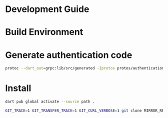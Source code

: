 Development Guide
===============================
<!-- TODO: Write this -->

# Build Environment

# Generate authentication code

```bash
protoc --dart_out=grpc:lib/src/generated -Iprotos protos/authentication.proto
```

# Install

```bash
dart pub global activate --source path .
```


```bash
GIT_TRACE=1 GIT_TRANSFER_TRACE=1 GIT_CURL_VERBOSE=1 git clone MIRROR_REPO
```

